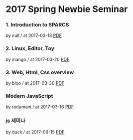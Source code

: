 # 2017 Spring Newbie Seminar

### 1. Introduction to SPARCS

by null / at 2017-03-13
[PDF](https://s3.ap-northeast-2.amazonaws.com/sparcs.home/seminars/null-20170327-0.pdf)

### 2. Linux, Editor, Toy

by mango / at 2017-03-20
[PDF](https://s3.ap-northeast-2.amazonaws.com/sparcs.home/seminars/mango-20170618-0.pdf)

### 3. Web, Html, Css overview

by bloo / at 2017-03-30
[PDF](https://s3.ap-northeast-2.amazonaws.com/sparcs.home/seminars/bloo-20170330-0.pdf)

### Modern JavaScript

by rodumani / at 2017-03-16
[PDF](https://s3.ap-northeast-2.amazonaws.com/sparcs.home/seminars/rodumani-20170316-0.pdf)

### js 세미나

by duck / at 2017-06-15
[PDF](https://s3.ap-northeast-2.amazonaws.com/sparcs.home/seminars/duck-20170615-0.pptx)
